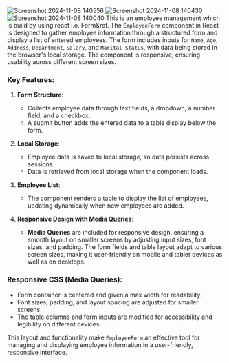 

![Screenshot 2024-11-08 140556](https://github.com/user-attachments/assets/9a344057-010e-416b-90a1-411c85302e74)
![Screenshot 2024-11-08 140430](https://github.com/user-attachments/assets/4c2c6297-4229-41c1-bb89-84ace6725410)
![Screenshot 2024-11-08 140040](https://github.com/user-attachments/assets/779e44cf-ba00-40b8-97c5-27078dadfc58)
This is an employee management which is build by using react i.e. Form&ref.
The `EmployeeForm` component in React is designed to gather employee information through a structured form and display a list of entered employees. The form includes inputs for `Name`, `Age`, `Address`, `Department`, `Salary`, and `Marital Status`, with data being stored in the browser's local storage. The component is responsive, ensuring usability across different screen sizes.

### Key Features:

1. **Form Structure**:
   - Collects employee data through text fields, a dropdown, a number field, and a checkbox.
   - A submit button adds the entered data to a table display below the form.

2. **Local Storage**:
   - Employee data is saved to local storage, so data persists across sessions.
   - Data is retrieved from local storage when the component loads.

3. **Employee List**:
   - The component renders a table to display the list of employees, updating dynamically when new employees are added.

4. **Responsive Design with Media Queries**:
   - **Media Queries** are included for responsive design, ensuring a smooth layout on smaller screens by adjusting input sizes, font sizes, and padding. The form fields and table layout adapt to various screen sizes, making it user-friendly on mobile and tablet devices as well as on desktops.

### Responsive CSS (Media Queries):
- Form container is centered and given a max width for readability.
- Font sizes, padding, and layout spacing are adjusted for smaller screens.
- The table columns and form inputs are modified for accessibility and legibility on different devices.

This layout and functionality make `EmployeeForm` an effective tool for managing and displaying employee information in a user-friendly, responsive interface.
